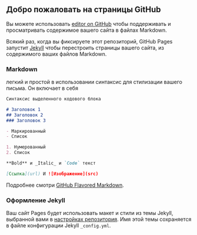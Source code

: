 ## Добро пожаловать на страницы GitHub

Вы можете использовать [editor on GitHub](https://github.com/ekzobam/ekzobam.github.io/edit/master/index.md) чтобы поддерживать и просматривать содержимое вашего сайта в файлах Markdown.

Всякий раз, когда вы фиксируете этот репозиторий, GitHub Pages запустит [Jekyll](https://jekyllrb.com/) чтобы перестроить страницы вашего сайта, из содержимого ваших файлов Markdown.

### Markdown

легкий и простой в использовании синтаксис для стилизации вашего письма. Он включает в себя

```markdown
Синтаксис выделенного кодового блока

# Заголовок 1
## Заголовок 2
### Заголовок 3

- Маркированный
- Список

1. Нумерованный
2. Список

**Bold** и _Italic_ и `Code` текст

[Ссылка](url) И ![Изображение](src)
```

Подробнее смотри [GitHub Flavored Markdown](https://guides.github.com/features/mastering-markdown/).

### Оформление Jekyll

Ваш сайт Pages будет использовать макет и стили из темы Jekyll, выбранной вами в [настройках репозитория](https://github.com/ekzobam/ekzobam.github.io/settings). Имя этой темы сохраняется в файле конфигурации Jekyll `_config.yml`.
